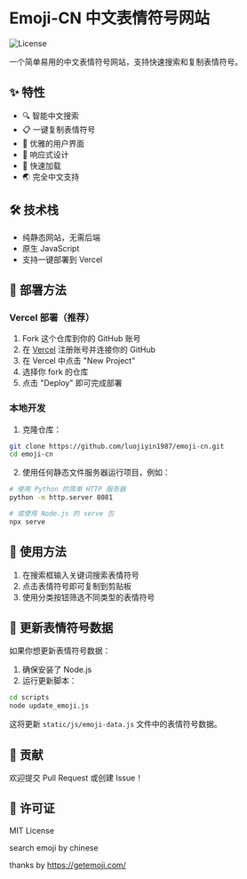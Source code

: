 # Emoji-CN 中文表情符号网站

![License](https://img.shields.io/badge/license-MIT-blue.svg)

一个简单易用的中文表情符号网站，支持快速搜索和复制表情符号。

## ✨ 特性

- 🔍 智能中文搜索
- 📋 一键复制表情符号
- 🎨 优雅的用户界面
- 📱 响应式设计
- 🚀 快速加载
- 🌏 完全中文支持

## 🛠️ 技术栈

- 纯静态网站，无需后端
- 原生 JavaScript
- 支持一键部署到 Vercel

## 🚀 部署方法

### Vercel 部署（推荐）

1. Fork 这个仓库到你的 GitHub 账号
2. 在 [Vercel](https://vercel.com) 注册账号并连接你的 GitHub
3. 在 Vercel 中点击 "New Project"
4. 选择你 fork 的仓库
5. 点击 "Deploy" 即可完成部署

### 本地开发

1. 克隆仓库：
```bash
git clone https://github.com/luojiyin1987/emoji-cn.git
cd emoji-cn
```

2. 使用任何静态文件服务器运行项目，例如：
```bash
# 使用 Python 的简单 HTTP 服务器
python -m http.server 8081

# 或使用 Node.js 的 serve 包
npx serve
```

## 🎯 使用方法

1. 在搜索框输入关键词搜索表情符号
2. 点击表情符号即可复制到剪贴板
3. 使用分类按钮筛选不同类型的表情符号

## 📝 更新表情符号数据

如果你想更新表情符号数据：

1. 确保安装了 Node.js
2. 运行更新脚本：
```bash
cd scripts
node update_emoji.js
```

这将更新 `static/js/emoji-data.js` 文件中的表情符号数据。

## 🤝 贡献

欢迎提交 Pull Request 或创建 Issue！

## 📄 许可证

MIT License

search emoji by chinese

thanks by https://getemoji.com/